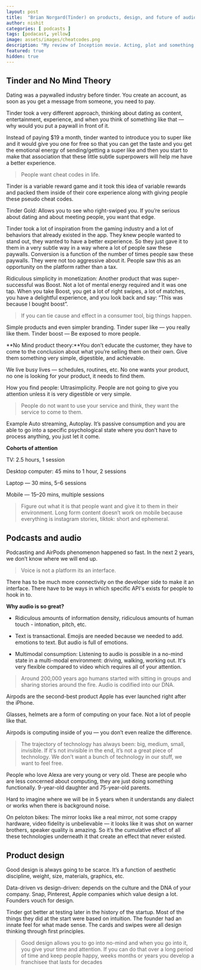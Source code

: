 ```yaml
---
layout: post
title:  "Brian Norgard(Tinder) on products, design, and future of audio."
author: nishit
categories: [ podcasts ]
tags: [podacast, yellow]
image: assets/images/cheatcodes.png
description: "My review of Inception movie. Acting, plot and something else in this short description."
featured: true
hidden: true
---
```



## **Tinder and No Mind Theory**

Dating was a paywalled industry before tinder. You create an account, as soon as you get a message from someone, you need to pay.

Tinder took a very different approach, thinking about dating as content, entertainment, experience, and when you think of something like that — why would you put a paywall in front of it. 

Instead of paying $19 a month, tinder wanted to introduce you to super like and it would give you one for free so that you can get the taste and you get the emotional energy of sending/getting a super like and then you start to make that association that these little subtle superpowers will help me have a better experience.
>  People want cheat codes in life. 

Tinder is a variable reward game and it took this idea of variable rewards and packed them inside of their core experience along with giving people these pseudo cheat codes.

Tinder Gold: Allows you to see who right-swiped you. If you’re serious about dating and about meeting people, you want that edge.

Tinder took a lot of inspiration from the gaming industry and a lot of behaviors that already existed in the app. They knew people wanted to stand out, they wanted to have a better experience. So they just gave it to them in a very subtle way in a way where a lot of people saw these paywalls. Conversion is a function of the number of times people saw these paywalls. They were not too aggressive about it. People saw this as an opportunity on the platform rather than a tax.

Ridiculous simplicity in monetization: Another product that was super-successful was Boost. Not a lot of mental energy required and it was one tap. When you take Boost, you get a lot of right swipes, a lot of matches, you have a delightful experience, and you look back and say: “This was because I bought boost”. 
>  If you can tie cause and effect in a consumer tool, big things happen.

Simple products and even simpler branding. Tinder super like — you really like them. Tinder boost — Be exposed to more people.

**No Mind product theory:**You don’t educate the customer, they have to come to the conclusion about what you’re selling them on their own. Give them something very simple, digestible, and achievable.

We live busy lives — schedules, routines, etc. No one wants your product, no one is looking for your product, it needs to find them.

How you find people: Ultrasimplicity. People are not going to give you attention unless it is very digestible or very simple.
>  People do not want to use your service and think, they want the service to come to them. 

Example Auto streaming, Autoplay. It’s passive consumption and you are able to go into a specific psychological state where you don’t have to process anything, you just let it come.

**Cohorts of attention**

TV: 2.5 hours, 1 session

Desktop computer: 45 mins to 1 hour, 2 sessions

Laptop — 30 mins, 5–6 sessions

Mobile — 15–20 mins, multiple sessions
>  Figure out what it is that people want and give it to them in their environment. Long form content doesn’t work on mobile because everything is instagram stories, tiktok: short and ephemeral.

## Podcasts and audio



Podcasting and AirPods phenomenon happened so fast. In the next 2 years, we don’t know where we will end up.
>  Voice is not a platform its an interface. 

There has to be much more connectivity on the developer side to make it an interface. There have to be ways in which specific API's exists for people to hook in to.

**Why audio is so great?**

* Ridiculous amounts of information density, ridiculous amounts of human touch - intonation, pitch, etc.

* Text is transactional. Emojis are needed because we needed to add. emotions to text. But audio is full of emotions.

* Multimodal consumption: Listening to audio is possible in a no-mind state in a multi-modal environment: driving, walking, working out. It's very flexible compared to video which requires all of your attention.
>  Around 200,000 years ago humans started with sitting in groups and sharing stories around the fire. Audio is codified into our DNA.

Airpods are the second-best product Apple has ever launched right after the iPhone.

Glasses, helmets are a form of computing on your face. Not a lot of people like that. 

Airpods is computing inside of you — you don’t even realize the difference.
>  The trajectory of technology has always been: big, medium, small, invisible. If it's not invisible in the end, it’s not a great piece of technology. We don’t want a bunch of technology in our stuff, we want to feel free.

People who love Alexa are very young or very old. These are people who are less concerned about computing, they are just doing something functionally. 9-year-old daughter and 75-year-old parents.

Hard to imagine where we will be in 5 years when it understands any dialect or works when there is background noise.

On peloton bikes: The mirror looks like a real mirror, not some crappy hardware, video fidelity is unbelievable — it looks like it was shot on warner brothers, speaker quality is amazing. So it’s the cumulative effect of all these technologies underneath it that create an effect that never existed.

## **Product design**



Good design is always going to be scarce. It’s a function of aesthetic discipline, weight, size, materials, graphics, etc. 

Data-driven vs design-driven: depends on the culture and the DNA of your company. Snap, Pinterest, Apple companies which value design a lot. Founders vouch for design. 

Tinder got better at testing later in the history of the startup. Most of the things they did at the start were based on intuition. The founder had an innate feel for what made sense. The cards and swipes were all design thinking through first principles.
>  Good design allows you to go into no-mind and when you go into it, you give your time and attention. If you can do that over a long period of time and keep people happy, weeks months or years you develop a franchisee that lasts for decades

